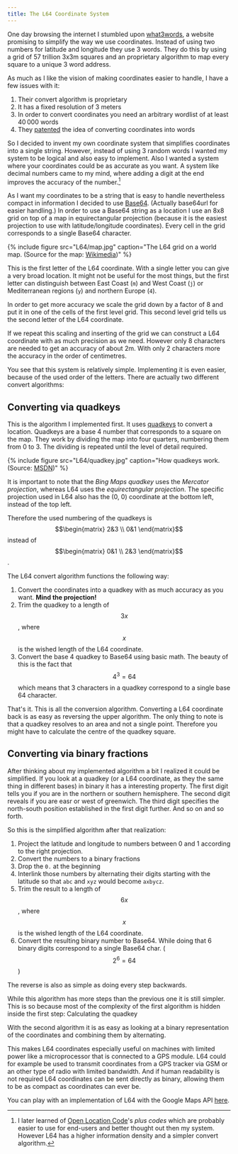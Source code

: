 ```yaml
---
title: The L64 Coordinate System
---
```


One day browsing the internet I stumbled upon [what3words][], a website promising to simplify the way we use coordinates.
Instead of using two numbers for latitude and longitude they use 3 words.
They do this by using a grid of 57 trillion 3x3m squares and an proprietary algorithm to map every square to a unique 3 word address.

As much as I like the vision of making coordinates easier to handle, I have a few issues with it:

1. Their convert algorithm is proprietary
2. It has a fixed resolution of 3 meters
3. In order to convert coordinates you need an arbitrary wordlist of at least 40&#8239;000 words
4. They [patented][w3w-patent] the idea of converting coordinates into words

So I decided to invent my own coordinate system that simplifies coordinates into a single string.
However, instead of using 3 random words I wanted my system to be logical and also easy to implement.
Also I wanted a system where your coordinates could be as accurate as you want.
A system like decimal numbers came to my mind, where adding a digit at the end improves the accuracy of the number.[^olc]

As I want my coordinates to be a string that is easy to handle nevertheless compact in information I decided to use [Base64][]. (Actually base64url for easier handling.)
In order to use a Base64 string as a location I use an 8x8 grid on top of a map in equirectangular projection (because it is the easiest projection to use with latitude/longitude coordinates).
Every cell in the grid corresponds to a single Base64 character.

{% include figure src="L64/map.jpg" caption="The L64 grid on a world map. (Source for the map: [Wikimedia](https://commons.wikimedia.org/wiki/File:Equirectangular_projection_SW.jpg))" %}

This is the first letter of the L64 coordinate.
With a single letter you can give a very broad location.
It might not be useful for the most things, but the first letter can distinguish between East Coast (`m`) and West Coast (`j`) or Mediterranean regions (`y`) and northern Europe (`4`).

In order to get more accuracy we scale the grid down by a factor of 8 and put it in one of the cells of the first level grid.
This second level grid tells us the second letter of the L64 coordinate.

If we repeat this scaling and inserting of the grid we can construct a L64 coordinate with as much precision as we need.
However only 8 characters are needed to get an accuracy of about 2m.
With only 2 characters more the accuracy in the order of centimetres.

You see that this system is relatively simple.
Implementing it is even easier, because of the used order of the letters.
There are actually two different convert algorithms:

## Converting via quadkeys

This is the algorithm I implemented first.
It uses [quadkeys][] to convert a location.
Quadkeys are a base 4 number that corresponds to a square on the map.
They work by dividing the map into four quarters, numbering them from 0 to 3.
The dividing is repeated until the level of detail required.

{% include figure src="L64/quadkey.jpg" caption="How quadkeys work. (Source: [MSDN](https://msdn.microsoft.com/en-us/library/bb259689.aspx))" %}

It is important to note that the *Bing Maps quadkey* uses the *Mercator projection*, whereas L64 uses the *equirectangular projection*.
The specific projection used in L64 also has the (0, 0) coordinate at the bottom left, instead of the top left.

Therefore the used numbering of the quadkeys is $$\begin{matrix} 2&3 \\ 0&1 \end{matrix}$$ instead of $$\begin{matrix} 0&1 \\ 2&3 \end{matrix}$$.

The L64 convert algorithm functions the following way:

1. Convert the coordinates into a quadkey with as much accuracy as you want. **Mind the projection!** 
2. Trim the quadkey to a length of $$3x$$, where $$x$$ is the wished length of the L64 coordinate.
3. Convert the base 4 quadkey to Base64 using basic math. The beauty of this is the fact that $$4^3=64$$ which means that 3 characters in a quadkey correspond to a single base 64 character.

That's it. This is all the conversion algorithm.
Converting a L64 coordinate back is as easy as reversing the upper algorithm.
The only thing to note is that a quadkey resolves to an area and not a single point.
Therefore you might have to calculate the centre of the quadkey square.

## Converting via binary fractions

After thinking about my implemented algorithm a bit I realized it could be simplified.
If you look at a quadkey (or a L64 coordinate, as they the same thing in different bases) in binary it has a interesting property.
The first digit tells you if you are in the northern or southern hemisphere.
The second digit reveals if you are easr or west of greenwich.
The third digit specifies the north-south position established in the first digit further.
And so on and so forth.

So this is the simplified algorithm after that realization:

1. Project the latitude and longitude to numbers between 0 and 1 according to the right projection.
2. Convert the numbers to a binary fractions
3. Drop the `0.` at the beginning
4. Interlink those numbers by alternating their digits starting with the latitude so that `abc` and `xyz` would become `axbycz`.
5. Trim the result to a length of $$6x$$, where $$x$$ is the wished length of the L64 coordinate.
6. Convert the resulting binary number to Base64. While doing that 6 binary digits correspond to a single Base64 char. ($$2^6=64$$)

The reverse is also as simple as doing every step backwards.

While this algorithm has more steps than the previous one it is still simpler.
This is so because most of the complexity of the first algorithm is hidden inside the first step: Calculating the quadkey

With the second algorithm it is as easy as looking at a binary representation of the coordinates and combining them by alternating.

This makes L64 coordinates especially useful on machines with limited power like a microprocessor that is connected to a GPS module. L64 could for example be used to transmit coordinates from a GPS tracker via GSM or an other type of radio with limited bandwidth. And if human readability is not required L64 coordinates can be sent directly as binary, allowing them to be as compact as coordinates can ever be.

You can play with an implementation of L64 with the Google Maps API [here](https://bernikr.github.io/L64/).

[^olc]:	I later learned of [Open Location Code][]'s *plus codes* which are probably easier to use for end-users and better thought out then my system. However L64 has a higher information density and a simpler convert algorithm.

[what3words]: http://what3words.com/
[w3w-patent]: https://www.google.com/patents/WO2014170646A1?cl=en
[Base64]: https://en.wikipedia.org/wiki/Base64
[Open Location Code]: https://en.wikipedia.org/wiki/Open_Location_Code
[quadkeys]: https://msdn.microsoft.com/en-us/library/bb259689.aspx
